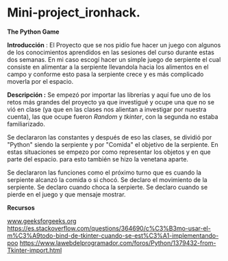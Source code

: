 # Mini-project_ironhack. 

**The Python Game** 

**Introducción** : 
El Proyecto que se nos pidío fue hacer un juego con algunos de los conocimientos aprendidos en las sesiones del curso durante estas dos semanas. En mi caso escogí hacer un simple juego de serpiente el cual consiste en alimentar a la serpiente llevandola hacia los alimentos en el campo y conforme esto pasa la serpiente crece y es más complicado moverla por el espacio. 


**Descripción :**
Se empezó por importar las librerías y aquí fue uno de los retos más grandes del proyecto ya que investigué y ocupe una que no se vió en clase (ya que en las clases nos alientan a investigar por nuestra cuenta), las que ocupe fueron *Random* y *tkinter*, con la segunda no estaba familiarizado.  


Se declararon las constantes y después de eso las clases, se dividió por "Python" siendo la serpiente y por "Comida" el objetivo de la serpiente. En estas situaciones se empezo por como representar los objetos y en que parte del espacio. para esto también se hizo la venetana aparte. 

Se declararon las funciones como el próximo turno que es cuando la serpiente alcanzó la comida o si chocó. 
Se declaro el movimiento de la serpiente. 
Se declaro cuando choca la serpierte. 
Se declaro cuando se pierde en el juego y que mensaje mostrar.  

**Recursos** 

www.geeksforgeeks.org 
https://es.stackoverflow.com/questions/364690/c%C3%B3mo-usar-el-m%C3%A9todo-bind-de-tkinter-cuando-se-est%C3%A1-implementando-poo 
https://www.lawebdelprogramador.com/foros/Python/1379432-from-Tkinter-import.html
